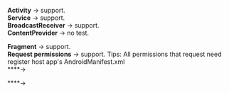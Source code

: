 **Activity** -> support. </br>
**Service** -> support. </br>
**BroadcastReceiver** -> support. </br>
**ContentProvider** -> no test. </br>

**Fragment** -> support. </br>
**Request permissions** -> support. Tips: All permissions that request need register host app's AndroidManifest.xml </br>
****->  </br>

****->  </br>
